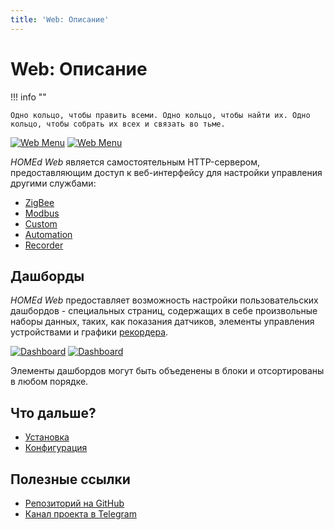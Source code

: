 ```yaml
---
title: 'Web: Описание'
---
```


# Web: Описание

!!! info ""

    Одно кольцо, чтобы править всеми. Одно кольцо, чтобы найти их. Одно кольцо, чтобы собрать их всех и связать во тьме.

[![Web Menu](/assets/img/screenshot/web-menu-light.png#only-light)](/assets/img/screenshot/web-menu-light.png)
[![Web Menu](/assets/img/screenshot/web-menu-dark.png#only-dark)](/assets/img/screenshot/web-menu-dark.png)

_HOMEd Web_ является самостоятельным HTTP-сервером, предоставляющим доступ к веб-интерфейсу для настройки управления другими службами:

- [ZigBee](/zigbee/)
- [Modbus](/modbus/)
- [Custom](/custom/)
- [Automation](/automation/)
- [Recorder](/recorder/)

## Дашборды

_HOMEd Web_ предоставляет возможность настройки пользовательских дашбордов - специальных страниц, содержащих в себе произвольные наборы данных, таких, как показания датчиков, элементы управления устройствами и графики [рекордера](/recorder/).

[![Dashboard](/assets/img/screenshot/dashboard-light.png#only-light)](/assets/img/screenshot/dashboard-light.png)
[![Dashboard](/assets/img/screenshot/dashboard-dark.png#only-dark)](/assets/img/screenshot/dashboard-dark.png)

Элементы дашбордов могут быть объеденены в блоки и отсортированы в любом порядке.

## Что дальше?

- [Установка](/web/installation/)
- [Конфигурация](/web/configuration/)

## Полезные ссылки

- [Репозиторий на GitHub](https://github.com/u236/homed-service-web)
- [Канал проекта в Telegram](https://t.me/homed_info)
